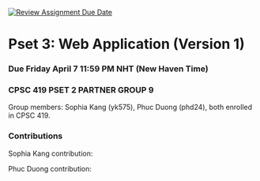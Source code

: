 [![Review Assignment Due Date](https://classroom.github.com/assets/deadline-readme-button-8d59dc4de5201274e310e4c54b9627a8934c3b88527886e3b421487c677d23eb.svg)](https://classroom.github.com/a/x4M2JGGT)
# Pset 3: Web Application (Version 1)

### Due Friday April 7 11:59 PM NHT (New Haven Time)

### CPSC 419 PSET 2 PARTNER GROUP 9

Group members: Sophia Kang (yk575), Phuc Duong (phd24), both enrolled in CPSC 419.

### Contributions
Sophia Kang contribution:

Phuc Duong contribution:


